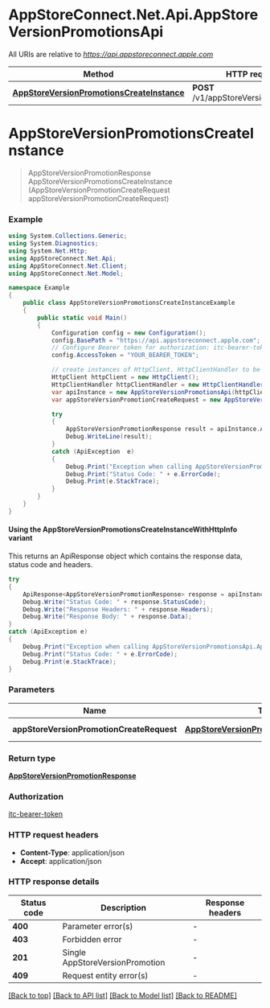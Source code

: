 # AppStoreConnect.Net.Api.AppStoreVersionPromotionsApi

All URIs are relative to *https://api.appstoreconnect.apple.com*

| Method | HTTP request | Description |
|--------|--------------|-------------|
| [**AppStoreVersionPromotionsCreateInstance**](AppStoreVersionPromotionsApi.md#appstoreversionpromotionscreateinstance) | **POST** /v1/appStoreVersionPromotions |  |

<a name="appstoreversionpromotionscreateinstance"></a>
# **AppStoreVersionPromotionsCreateInstance**
> AppStoreVersionPromotionResponse AppStoreVersionPromotionsCreateInstance (AppStoreVersionPromotionCreateRequest appStoreVersionPromotionCreateRequest)



### Example
```csharp
using System.Collections.Generic;
using System.Diagnostics;
using System.Net.Http;
using AppStoreConnect.Net.Api;
using AppStoreConnect.Net.Client;
using AppStoreConnect.Net.Model;

namespace Example
{
    public class AppStoreVersionPromotionsCreateInstanceExample
    {
        public static void Main()
        {
            Configuration config = new Configuration();
            config.BasePath = "https://api.appstoreconnect.apple.com";
            // Configure Bearer token for authorization: itc-bearer-token
            config.AccessToken = "YOUR_BEARER_TOKEN";

            // create instances of HttpClient, HttpClientHandler to be reused later with different Api classes
            HttpClient httpClient = new HttpClient();
            HttpClientHandler httpClientHandler = new HttpClientHandler();
            var apiInstance = new AppStoreVersionPromotionsApi(httpClient, config, httpClientHandler);
            var appStoreVersionPromotionCreateRequest = new AppStoreVersionPromotionCreateRequest(); // AppStoreVersionPromotionCreateRequest | AppStoreVersionPromotion representation

            try
            {
                AppStoreVersionPromotionResponse result = apiInstance.AppStoreVersionPromotionsCreateInstance(appStoreVersionPromotionCreateRequest);
                Debug.WriteLine(result);
            }
            catch (ApiException  e)
            {
                Debug.Print("Exception when calling AppStoreVersionPromotionsApi.AppStoreVersionPromotionsCreateInstance: " + e.Message);
                Debug.Print("Status Code: " + e.ErrorCode);
                Debug.Print(e.StackTrace);
            }
        }
    }
}
```

#### Using the AppStoreVersionPromotionsCreateInstanceWithHttpInfo variant
This returns an ApiResponse object which contains the response data, status code and headers.

```csharp
try
{
    ApiResponse<AppStoreVersionPromotionResponse> response = apiInstance.AppStoreVersionPromotionsCreateInstanceWithHttpInfo(appStoreVersionPromotionCreateRequest);
    Debug.Write("Status Code: " + response.StatusCode);
    Debug.Write("Response Headers: " + response.Headers);
    Debug.Write("Response Body: " + response.Data);
}
catch (ApiException e)
{
    Debug.Print("Exception when calling AppStoreVersionPromotionsApi.AppStoreVersionPromotionsCreateInstanceWithHttpInfo: " + e.Message);
    Debug.Print("Status Code: " + e.ErrorCode);
    Debug.Print(e.StackTrace);
}
```

### Parameters

| Name | Type | Description | Notes |
|------|------|-------------|-------|
| **appStoreVersionPromotionCreateRequest** | [**AppStoreVersionPromotionCreateRequest**](AppStoreVersionPromotionCreateRequest.md) | AppStoreVersionPromotion representation |  |

### Return type

[**AppStoreVersionPromotionResponse**](AppStoreVersionPromotionResponse.md)

### Authorization

[itc-bearer-token](../README.md#itc-bearer-token)

### HTTP request headers

 - **Content-Type**: application/json
 - **Accept**: application/json


### HTTP response details
| Status code | Description | Response headers |
|-------------|-------------|------------------|
| **400** | Parameter error(s) |  -  |
| **403** | Forbidden error |  -  |
| **201** | Single AppStoreVersionPromotion |  -  |
| **409** | Request entity error(s) |  -  |

[[Back to top]](#) [[Back to API list]](../README.md#documentation-for-api-endpoints) [[Back to Model list]](../README.md#documentation-for-models) [[Back to README]](../README.md)

